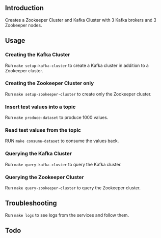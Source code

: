 ## Introduction

Creates a Zookeeper Cluster and Kafka Cluster with 3 Kafka brokers and 3 Zookeeper nodes.

## Usage

### Creating the Kafka Cluster

Run `make setup-kafka-cluster` to create a Kafka cluster in addition to a Zookeeper cluster.

### Creating the Zookeeper Cluster only

Run `make setup-zookeeper-cluster` to create only the Zookeeper cluster.

### Insert test values into a topic

Run `make produce-dataset` to produce 1000 values.

### Read test values from the topic

RUN `make consume-dataset` to consume the values back.

### Querying the Kafka Cluster 

Run `make query-kafka-cluster` to query the Kafka cluster.

### Querying the Zookeeper Cluster

Run `make query-zookeeper-cluster` to query the Zookeeper cluster.

## Troubleshooting

Run `make logs` to see logs from the services and follow them.

## Todo


